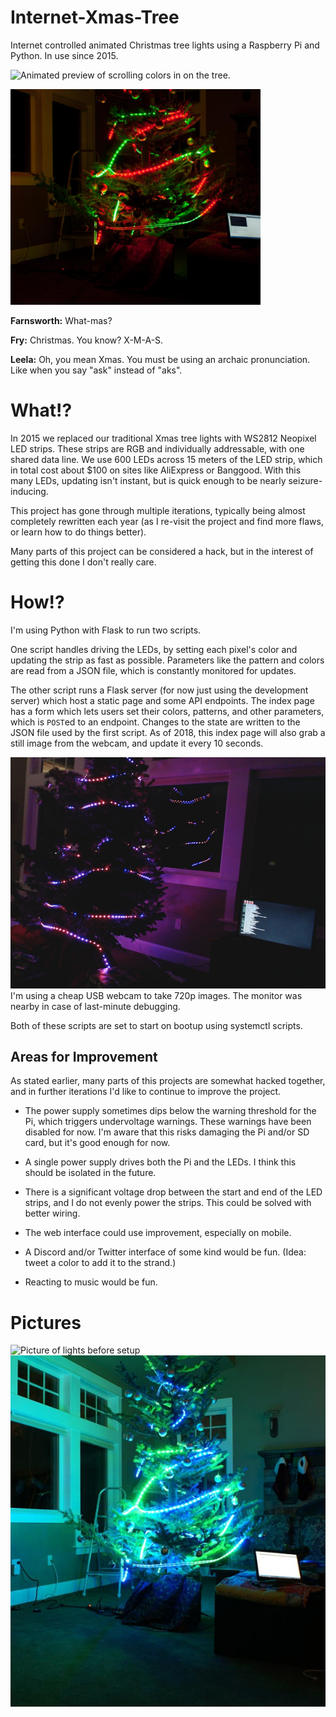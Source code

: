 # Internet-Xmas-Tree
Internet controlled animated Christmas tree lights using a Raspberry Pi and Python. In use since 2015.

<img src="images/scrolling-colors.gif" alt="Animated preview of scrolling colors in on the tree."
 width="400" />

<img src="images/redgreen.jpg" alt="Picture of tree in use with Xmas colors"
 width="400" />

**Farnsworth:** What-mas?

**Fry:** Christmas. You know? X-M-A-S.

**Leela:** Oh, you mean Xmas. You must be using an archaic pronunciation. Like when you say "ask" instead of "aks".

# What!?

In 2015 we replaced our traditional Xmas tree lights with WS2812 Neopixel LED 
strips. These strips are RGB and individually addressable, with one shared 
data line. We use 600 LEDs across 15 meters of the LED strip, which in total 
cost about $100 on sites like AliExpress or Banggood. With this many LEDs, updating isn't instant, but is quick enough to be nearly seizure-inducing.

This project has gone through multiple iterations, typically being almost 
completely rewritten each year (as I re-visit the project and find 
more flaws, or learn how to do things better).

Many parts of this project can be considered a hack, but in the interest of
getting this done I don't really care.

# How!?

I'm using Python with Flask to run two scripts.

One script handles driving
the LEDs, by setting each pixel's color and updating the strip as fast
as possible. Parameters like the pattern and colors are read from a JSON
file, which is constantly monitored for updates.

The other script runs a Flask server (for now just using the
development server) which host a static page and some API endpoints.
The index page has a form which lets users set their colors, patterns, and other parameters, which is `POST`ed to an endpoint.
Changes to the state are written to the JSON file used by the first script.
As of 2018, this index page will also grab a still image from the webcam, and update it every 10 seconds.

![Preview from the webcam.](images/webcam-preview.jpg)
I'm using a cheap USB webcam to take 720p images. The monitor was nearby
in case of last-minute debugging.

Both of these scripts are set to start on bootup using systemctl scripts.

## Areas for Improvement

As stated earlier, many parts of this projects are somewhat hacked together,
and in further iterations I'd like to continue to improve the project.

- The power supply sometimes dips below the warning threshold for the Pi,
which triggers undervoltage warnings. These warnings have been disabled for now. I'm aware that this risks damaging the Pi and/or SD card, but it's good
enough for now.

- A single power supply drives both the Pi and the LEDs. I think this should
be isolated in the future.

- There is a significant voltage drop between the start and end of the LED
strips, and I do not evenly power the strips. This could be solved with
better wiring.

- The web interface could use improvement, especially on mobile.

- A Discord and/or Twitter interface of some kind would be fun. (Idea: 
tweet a color to add it to the strand.)

- Reacting to music would be fun.

# Pictures

<img src="images/blue.gif" alt="Picture of lights before setup">

<img src="images/bluegreen.jpg" alt="Picture of tree in use with Seahawks colors" />